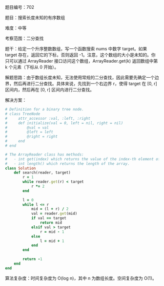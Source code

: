 题目编号：702

题目：搜索长度未知的有序数组

难度：中等

考察范围：二分查找

题干：给定一个升序整数数组，写一个函数搜索 nums 中数字 target。如果 target 存在，返回它的下标，否则返回 -1。注意，这个数组的大小是未知的。你只可以通过 ArrayReader 接口访问这个数组，ArrayReader.get(k) 返回数组中第 k 个元素（下标从 0 开始）。

解题思路：由于数组长度未知，无法使用常规的二分查找，因此需要先确定一个边界，然后再进行二分查找。具体来说，先找到一个右边界 r，使得 target 在 [0, r] 区间内，然后再在 [0, r] 区间内进行二分查找。

解决方案：

```ruby
# Definition for a binary tree node.
# class TreeNode
#     attr_accessor :val, :left, :right
#     def initialize(val = 0, left = nil, right = nil)
#         @val = val
#         @left = left
#         @right = right
#     end
# end

# The ArrayReader class has methods:
#   - int get(index) which returns the value of the index-th element of the array (0-indexed).
#   - int length() which returns the length of the array.
class Solution
    def search(reader, target)
        r = 1
        while reader.get(r) < target
            r *= 2
        end
        
        l = 0
        while l <= r
            mid = (l + r) / 2
            val = reader.get(mid)
            if val == target
                return mid
            elsif val > target
                r = mid - 1
            else
                l = mid + 1
            end
        end
        
        return -1
    end
end
```

算法复杂度：时间复杂度为 O(log n)，其中 n 为数组长度。空间复杂度为 O(1)。